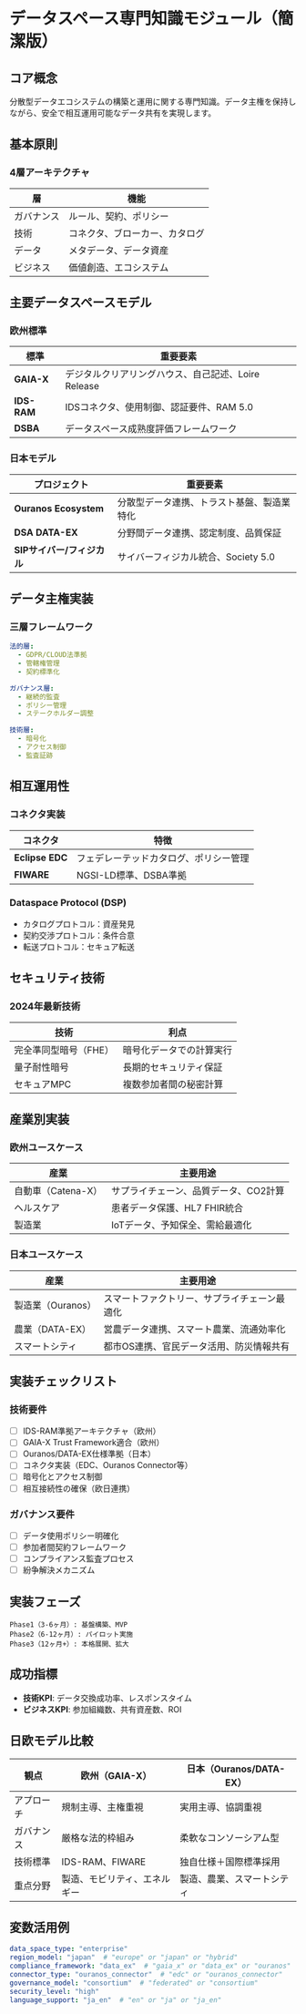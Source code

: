# データスペース専門知識モジュール（簡潔版）

## コア概念
分散型データエコシステムの構築と運用に関する専門知識。データ主権を保持しながら、安全で相互運用可能なデータ共有を実現します。

## 基本原則

### 4層アーキテクチャ
| 層 | 機能 |
|----|------|
| ガバナンス | ルール、契約、ポリシー |
| 技術 | コネクタ、ブローカー、カタログ |
| データ | メタデータ、データ資産 |
| ビジネス | 価値創造、エコシステム |

## 主要データスペースモデル

### 欧州標準
| 標準 | 重要要素 |
|------|----------|
| **GAIA-X** | デジタルクリアリングハウス、自己記述、Loire Release |
| **IDS-RAM** | IDSコネクタ、使用制御、認証要件、RAM 5.0 |
| **DSBA** | データスペース成熟度評価フレームワーク |

### 日本モデル
| プロジェクト | 重要要素 |
|--------------|----------|
| **Ouranos Ecosystem** | 分散型データ連携、トラスト基盤、製造業特化 |
| **DSA DATA-EX** | 分野間データ連携、認定制度、品質保証 |
| **SIPサイバー/フィジカル** | サイバーフィジカル統合、Society 5.0 |

## データ主権実装

### 三層フレームワーク
```yaml
法的層:
  - GDPR/CLOUD法準拠
  - 管轄権管理
  - 契約標準化

ガバナンス層:
  - 継続的監査
  - ポリシー管理
  - ステークホルダー調整

技術層:
  - 暗号化
  - アクセス制御
  - 監査証跡
```

## 相互運用性

### コネクタ実装
| コネクタ | 特徴 |
|----------|------|
| **Eclipse EDC** | フェデレーテッドカタログ、ポリシー管理 |
| **FIWARE** | NGSI-LD標準、DSBA準拠 |

### Dataspace Protocol (DSP)
- カタログプロトコル：資産発見
- 契約交渉プロトコル：条件合意
- 転送プロトコル：セキュア転送

## セキュリティ技術

### 2024年最新技術
| 技術 | 利点 |
|------|------|
| 完全準同型暗号（FHE） | 暗号化データでの計算実行 |
| 量子耐性暗号 | 長期的セキュリティ保証 |
| セキュアMPC | 複数参加者間の秘密計算 |

## 産業別実装

### 欧州ユースケース
| 産業 | 主要用途 |
|------|----------|
| 自動車（Catena-X） | サプライチェーン、品質データ、CO2計算 |
| ヘルスケア | 患者データ保護、HL7 FHIR統合 |
| 製造業 | IoTデータ、予知保全、需給最適化 |

### 日本ユースケース
| 産業 | 主要用途 |
|------|----------|
| 製造業（Ouranos） | スマートファクトリー、サプライチェーン最適化 |
| 農業（DATA-EX） | 営農データ連携、スマート農業、流通効率化 |
| スマートシティ | 都市OS連携、官民データ活用、防災情報共有 |

## 実装チェックリスト

### 技術要件
- [ ] IDS-RAM準拠アーキテクチャ（欧州）
- [ ] GAIA-X Trust Framework適合（欧州）
- [ ] Ouranos/DATA-EX仕様準拠（日本）
- [ ] コネクタ実装（EDC、Ouranos Connector等）
- [ ] 暗号化とアクセス制御
- [ ] 相互接続性の確保（欧日連携）

### ガバナンス要件
- [ ] データ使用ポリシー明確化
- [ ] 参加者間契約フレームワーク
- [ ] コンプライアンス監査プロセス
- [ ] 紛争解決メカニズム

## 実装フェーズ
```
Phase1（3-6ヶ月）: 基盤構築、MVP
Phase2（6-12ヶ月）: パイロット実施
Phase3（12ヶ月+）: 本格展開、拡大
```

## 成功指標
- **技術KPI**: データ交換成功率、レスポンスタイム
- **ビジネスKPI**: 参加組織数、共有資産数、ROI

## 日欧モデル比較

| 観点 | 欧州（GAIA-X） | 日本（Ouranos/DATA-EX） |
|------|----------------|------------------------|
| アプローチ | 規制主導、主権重視 | 実用主導、協調重視 |
| ガバナンス | 厳格な法的枠組み | 柔軟なコンソーシアム型 |
| 技術標準 | IDS-RAM、FIWARE | 独自仕様＋国際標準採用 |
| 重点分野 | 製造、モビリティ、エネルギー | 製造、農業、スマートシティ |

## 変数活用例
```yaml
data_space_type: "enterprise"
region_model: "japan"  # "europe" or "japan" or "hybrid"
compliance_framework: "data_ex"  # "gaia_x" or "data_ex" or "ouranos"
connector_type: "ouranos_connector"  # "edc" or "ouranos_connector"
governance_model: "consortium"  # "federated" or "consortium"
security_level: "high"
language_support: "ja_en"  # "en" or "ja" or "ja_en"
```